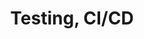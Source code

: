 ---
layout: post
day: 7
title: Testing, CI/CD
youtube: ["WbRDkJ4lPdY"]
ord_day: 08
progress: Finish
project_number: 4
---